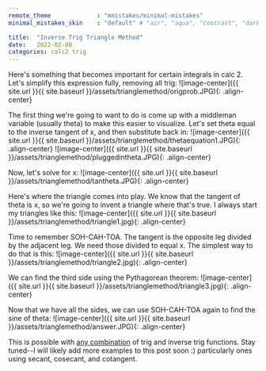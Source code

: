 ```yaml
---
remote_theme             : "mmistakes/minimal-mistakes"
minimal_mistakes_skin    : "default" # "air", "aqua", "contrast", "dark", "dirt", "neon", "mint", "plum", "sunrise"

title:  "Inverse Trig Triangle Method"
date:   2022-02-08
categories: calc2 trig
---
```

Here's something that becomes important for certain integrals in calc 2.  Let's simplify this expression fully, removing all trig:
![image-center]({{ site.url }}{{ site.baseurl }}/assets/trianglemethod/origprob.JPG){: .align-center}

The first thing we're going to want to do is come up with a middleman variable (usually theta) to make this easier to visualize.  Let's set theta equal to the inverse tangent of x, and then substitute back in:
![image-center]({{ site.url }}{{ site.baseurl }}/assets/trianglemethod/thetaequation1.JPG){: .align-center}
![image-center]({{ site.url }}{{ site.baseurl }}/assets/trianglemethod/pluggedintheta.JPG){: .align-center}

Now, let's solve for x:
![image-center]({{ site.url }}{{ site.baseurl }}/assets/trianglemethod/tantheta.JPG){: .align-center}

Here's where the triangle comes into play.  We know that the tangent of theta is x, so we're going to invent a triangle where that's true.  I always start my triangles like this:
![image-center]({{ site.url }}{{ site.baseurl }}/assets/trianglemethod/triangle1.jpg){: .align-center}

Time to remember SOH-CAH-TOA.  The tangent is the opposite leg divided by the adjacent leg.  We need those divided to equal x.  The simplest way to do that is this:
![image-center]({{ site.url }}{{ site.baseurl }}/assets/trianglemethod/triangle2.jpg){: .align-center}

We can find the third side using the Pythagorean theorem:
![image-center]({{ site.url }}{{ site.baseurl }}/assets/trianglemethod/triangle3.jpg){: .align-center}

Now that we have all the sides, we can use SOH-CAH-TOA again to find the sine of theta:
![image-center]({{ site.url }}{{ site.baseurl }}/assets/trianglemethod/answer.JPG){: .align-center}

This is possible with [any combination](https://en.wikipedia.org/wiki/Inverse_trigonometric_functions#Relationships_between_trigonometric_functions_and_inverse_trigonometric_functions) of trig and inverse trig functions.  Stay tuned--I will likely add more examples to this post soon :) particularly ones using secant, cosecant, and cotangent.
